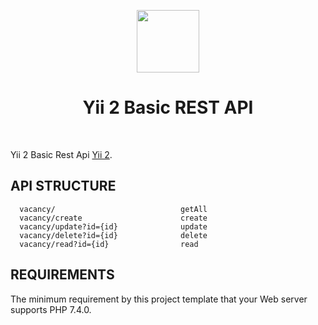 <p align="center">
    <a href="https://github.com/yiisoft" target="_blank">
        <img src="https://avatars0.githubusercontent.com/u/993323" height="100px">
    </a>
    <h1 align="center">Yii 2 Basic REST API</h1>
    <br>
</p>

Yii 2 Basic Rest Api [Yii 2](http://www.yiiframework.com/).

API STRUCTURE
-------------------

      vacancy/                            getAll
      vacancy/create                      create
      vacancy/update?id={id}              update
      vacancy/delete?id={id}              delete
      vacancy/read?id={id}                read


REQUIREMENTS
------------

The minimum requirement by this project template that your Web server supports PHP 7.4.0.
